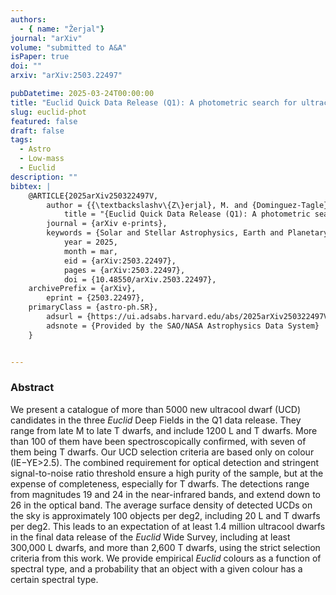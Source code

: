 ```yaml
---
authors:
  - { name: "Žerjal"}
journal: "arXiv"
volume: "submitted to A&A"
isPaper: true
doi: ""
arxiv: "arXiv:2503.22497"

pubDatetime: 2025-03-24T00:00:00
title: "Euclid Quick Data Release (Q1): A photometric search for ultracool dwarfs in the Euclid Deep Fields"
slug: euclid-phot
featured: false
draft: false
tags:
  - Astro
  - Low-mass
  - Euclid
description: ""
bibtex: |
    @ARTICLE{2025arXiv250322497V,
        author = {{\textbackslashv\{Z\}erjal}, M. and {Dominguez-Tagle}, C. and {Sedighi}, N. and {Mart\textbackslash'in}, E.~L. and {Lodieu}, N. and {Goldman}, B. and {Reyl\textbackslash'e}, C. and {Smart}, R.~L. and {Mohandasan}, A. and {Zapatero Osorio}, M.~R. and {Barrado}, D. and {Mas Buitrago}, P. and {Vitas}, N. and {Cruz}, P. and {B\textbackslash'ejar}, V.~J.~S. and {Bouy}, H. and {Burgasser}, A. and {Mu\textbackslash\raisebox{-0.5ex}\textasciitildenoz Torres}, S. and {Phan-Bao}, N. and {Solano}, E. and {Tata}, R. and {Tsilia}, S. and {Zhang}, J. -Y. and {Aghanim}, N. and {Altieri}, B. and {Amara}, A. and {Andreon}, S. and {Auricchio}, N. and {Baccigalupi}, C. and {Baldi}, M. and {Balestra}, A. and {Bardelli}, S. and {Battaglia}, P. and {Biviano}, A. and {Bonchi}, A. and {Branchini}, E. and {Brescia}, M. and {Brinchmann}, J. and {Camera}, S. and {Ca\textbackslash\raisebox{-0.5ex}\textasciitildenas-Herrera}, G. and {Capobianco}, V. and {Carbone}, C. and {Carretero}, J. and {Casas}, S. and {Castellano}, M. and {Castignani}, G. and {Cavuoti}, S. and {Chambers}, K.~C. and {Cimatti}, A. and {Colodro-Conde}, C. and {Congedo}, G. and {Conselice}, C.~J. and {Conversi}, L. and {Copin}, Y. and {Courbin}, F. and {Courtois}, H.~M. and {Cropper}, M. and {Cuby}, J. -G. and {Da Silva}, A. and {Degaudenzi}, H. and {De Lucia}, G. and {Dolding}, C. and {Dole}, H. and {Douspis}, M. and {Dubath}, F. and {Dupac}, X. and {Dusini}, S. and {Escoffier}, S. and {Farina}, M. and {Faustini}, F. and {Ferriol}, S. and {Fotopoulou}, S. and {Frailis}, M. and {Franceschi}, E. and {Galeotta}, S. and {George}, K. and {Gillis}, B. and {Giocoli}, C. and {G\textbackslash'omez-Alvarez}, P. and {Gracia-Carpio}, J. and {Granett}, B.~R. and {Grazian}, A. and {Grupp}, F. and {Haugan}, S.~V.~H. and {Hoar}, J. and {Holmes}, W. and {Hormuth}, F. and {Hornstrup}, A. and {Jahnke}, K. and {Jhabvala}, M. and {Keih\textbackslash''anen}, E. and {Kermiche}, S. and {Kiessling}, A. and {Kubik}, B. and {Kuijken}, K. and {K\textbackslash''ummel}, M. and {Kunz}, M. and {Kurki-Suonio}, H. and {Le Boulc'h}, Q. and {Le Brun}, A.~M.~C. and {Ligori}, S. and {Lilje}, P.~B. and {Lindholm}, V. and {Lloro}, I. and {Mainetti}, G. and {Maino}, D. and {Maiorano}, E. and {Mansutti}, O. and {Marggraf}, O. and {Martinelli}, M. and {Martinet}, N. and {Marulli}, F. and {Massey}, R. and {Medinaceli}, E. and {Mei}, S. and {Mellier}, Y. and {Meneghetti}, M. and {Merlin}, E. and {Meylan}, G. and {Mora}, A. and {Moresco}, M. and {Moscardini}, L. and {Nakajima}, R. and {Neissner}, C. and {Niemi}, S. -M. and {Padilla}, C. and {Paltani}, S. and {Pasian}, F. and {Pedersen}, K. and {Percival}, W.~J. and {Pettorino}, V. and {Pires}, S. and {Polenta}, G. and {Poncet}, M. and {Popa}, L.~A. and {Pozzetti}, L. and {Raison}, F. and {Rebolo}, R. and {Renzi}, A. and {Rhodes}, J. and {Riccio}, G. and {Romelli}, E. and {Roncarelli}, M. and {Saglia}, R. and {Sakr}, Z. and {Sapone}, D. and {Sartoris}, B. and {Schewtschenko}, J.~A. and {Schirmer}, M. and {Schneider}, P. and {Secroun}, A. and {Seidel}, G. and {Seiffert}, M. and {Serrano}, S. and {Simon}, P. and {Sirignano}, C. and {Sirri}, G. and {Stanco}, L. and {Steinwagner}, J. and {Tallada-Cresp\textbackslash'i}, P. and {Taylor}, A.~N. and {Tereno}, I. and {Toft}, S. and {Toledo-Moreo}, R. and {Torradeflot}, F. and {Tsyganov}, A. and {Tutusaus}, I. and {Valenziano}, L. and {Valiviita}, J. and {Vassallo}, T. and {Verdoes Kleijn}, G. and {Veropalumbo}, A. and {Wang}, Y. and {Weller}, J. and {Zacchei}, A. and {Zamorani}, G. and {Zerbi}, F.~M. and {Zucca}, E. and {Mart\textbackslash'in-Fleitas}, J. and {Scottez}, V.},
            title = "{Euclid Quick Data Release (Q1): A photometric search for ultracool dwarfs in the Euclid Deep Fields}",
        journal = {arXiv e-prints},
        keywords = {Solar and Stellar Astrophysics, Earth and Planetary Astrophysics, Astrophysics of Galaxies, Instrumentation and Methods for Astrophysics},
            year = 2025,
            month = mar,
            eid = {arXiv:2503.22497},
            pages = {arXiv:2503.22497},
            doi = {10.48550/arXiv.2503.22497},
    archivePrefix = {arXiv},
        eprint = {2503.22497},
    primaryClass = {astro-ph.SR},
        adsurl = {https://ui.adsabs.harvard.edu/abs/2025arXiv250322497V},
        adsnote = {Provided by the SAO/NASA Astrophysics Data System}
    }


---
```


### Abstract

>>

We present a catalogue of more than 5000 new ultracool dwarf (UCD) candidates in the three *Euclid* Deep Fields in the Q1 data release. They range from late M to late T dwarfs, and include 1200 L and T dwarfs. More than 100 of them have been spectroscopically confirmed, with seven of them being T dwarfs. Our UCD selection criteria are based only on colour (IE−YE>2.5). The combined requirement for optical detection and stringent signal-to-noise ratio threshold ensure a high purity of the sample, but at the expense of completeness, especially for T dwarfs. The detections range from magnitudes 19 and 24 in the near-infrared bands, and extend down to 26 in the optical band. The average surface density of detected UCDs on the sky is approximately 100 objects per deg2, including 20 L and T dwarfs per  deg2. This leads to an expectation of at least 1.4 million ultracool dwarfs in the final data release of the *Euclid* Wide Survey, including at least 300,000 L dwarfs, and more than 2,600 T dwarfs, using the strict selection criteria from this work. We provide empirical *Euclid* colours as a function of spectral type, and a probability that an object with a given colour has a certain spectral type.